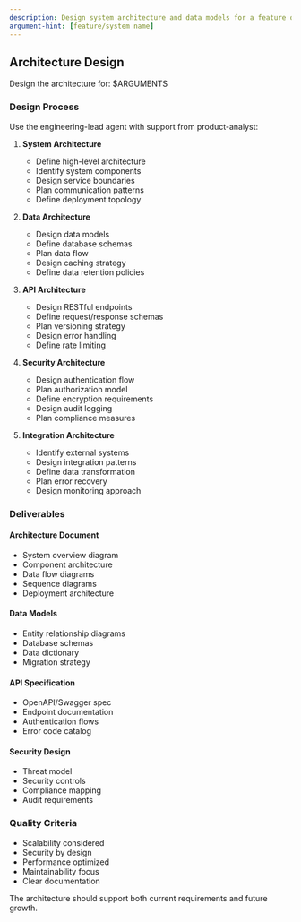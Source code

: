 ```yaml
---
description: Design system architecture and data models for a feature or system
argument-hint: [feature/system name]
---
```


## Architecture Design

Design the architecture for: $ARGUMENTS

### Design Process

Use the engineering-lead agent with support from product-analyst:

1. **System Architecture**
   - Define high-level architecture
   - Identify system components
   - Design service boundaries
   - Plan communication patterns
   - Define deployment topology

2. **Data Architecture**
   - Design data models
   - Define database schemas
   - Plan data flow
   - Design caching strategy
   - Define data retention policies

3. **API Architecture**
   - Design RESTful endpoints
   - Define request/response schemas
   - Plan versioning strategy
   - Design error handling
   - Define rate limiting

4. **Security Architecture**
   - Design authentication flow
   - Plan authorization model
   - Define encryption requirements
   - Design audit logging
   - Plan compliance measures

5. **Integration Architecture**
   - Identify external systems
   - Design integration patterns
   - Define data transformation
   - Plan error recovery
   - Design monitoring approach

### Deliverables

#### Architecture Document
- System overview diagram
- Component architecture
- Data flow diagrams
- Sequence diagrams
- Deployment architecture

#### Data Models
- Entity relationship diagrams
- Database schemas
- Data dictionary
- Migration strategy

#### API Specification
- OpenAPI/Swagger spec
- Endpoint documentation
- Authentication flows
- Error code catalog

#### Security Design
- Threat model
- Security controls
- Compliance mapping
- Audit requirements

### Quality Criteria
- Scalability considered
- Security by design
- Performance optimized
- Maintainability focus
- Clear documentation

The architecture should support both current requirements and future growth.